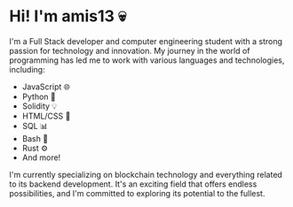 # Hi! I'm amis13 💀

I'm a Full Stack developer and computer engineering student with a strong passion for technology and innovation. My journey in the world of programming has led me to work with various languages and technologies, including:

- JavaScript 🌐
- Python 🐍
- Solidity 💡
- HTML/CSS 🎨
- SQL 📊
- Bash 🚀
- Rust ⚙
- And more!

I'm currently specializing on blockchain technology and everything related to its backend development. It's an exciting field that offers endless possibilities, and I'm committed to exploring its potential to the fullest.

